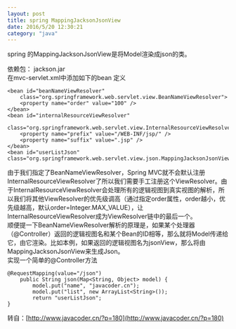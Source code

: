 ```yaml
---
layout: post
title: spring MappingJacksonJsonView
date: 2016/5/20 12:30:21 
category: "java"
---
```

spring 的MappingJacksonJsonView是将Model渲染成json的类。  

依赖包： jackson.jar  
在mvc-servlet.xml中添加如下的bean 定义  
  
	<bean id="beanNameViewResolver"
    	class="org.springframework.web.servlet.view.BeanNameViewResolver">
    	<property name="order" value="100" />
	</bean>
	<bean id="internalResourceViewResolver"
		class="org.springframework.web.servlet.view.InternalResourceViewResolver">
    	<property name="prefix" value="/WEB-INF/jsp/" />
    	<property name="suffix" value=".jsp" />
	</bean>
	<bean id="userListJson" 
	class="org.springframework.web.servlet.view.json.MappingJacksonJsonView"/>

由于我们指定了BeanNameViewResolver，Spring MVC就不会默认注册InternalResourceViewResolver了所以我们需要手工注册这个ViewResolver。由于InternalResourceViewResolver会处理所有的逻辑视图到真实视图的解析，所以我们将其他ViewResolver的优先级调高（通过指定order属性，order越小，优先级越高，默认order=Integer.MAX_VALUE），让InternalResourceViewResolver成为ViewResolver链中的最后一个。  
顺便提一下BeanNameViewResolver解析的原理是，如果某个处理器（@Controller）返回的逻辑视图名和某个Bean的ID相等，那么就将Model传递给它，由它渲染。比如本例，如果返回的逻辑视图名为jsonView，那么将由MappingJacksonJsonView来生成Json。  
实现一个简单的@Controller方法  

	@RequestMapping(value="/json")
		public String json(Map<String, Object> model) {
			model.put("name", "javacoder.cn");
			model.put("list", new ArrayList<String>());
			return "userListJson";
	}


转自：[http://www.javacoder.cn/?p=180](http://www.javacoder.cn/?p=180)
